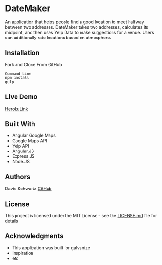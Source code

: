# DateMaker

An application that helps people find a good location to meet halfway between two addresses. DateMaker takes two addresses, calculates its midpoint, and then uses Yelp Data to make suggestions for a venue. Users can additionally rate locations based on atmosphere.


## Installation

Fork and Clone From GitHub
```
Command Line
npm install 
gulp
```


## Live Demo
[HerokuLink](http://datemaker.herokuapp.com)


## Built With

* Angular Google Maps
* Google Maps API
* Yelp API
* Angular.JS
* Express.JS
* Node.JS



## Authors

David Schwartz [GitHub](https://github.com/dbschwartz)


## License

This project is licensed under the MIT License - see the [LICENSE.md](LICENSE.md) file for details

## Acknowledgments

* This application was built for galvanize
* Inspiration
* etc
